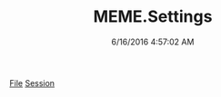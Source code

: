 ﻿---
title: MEME.Settings
date: 6/16/2016 4:57:02 AM
---

[File](T-MEME.Settings.File.html)
[Session](T-MEME.Settings.Session.html)
